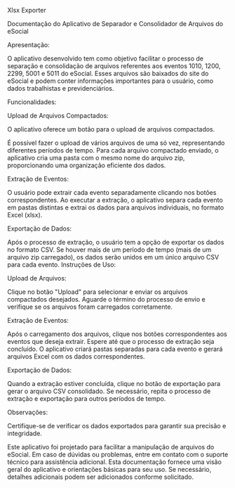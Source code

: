 
Xlsx Exporter

Documentação do Aplicativo de Separador e Consolidador de Arquivos do eSocial

Apresentação:

O aplicativo desenvolvido tem como objetivo facilitar o processo de separação e consolidação de arquivos referentes aos eventos 1010, 1200, 2299, 5001 e 5011 do eSocial. Esses arquivos são baixados do site do eSocial e podem conter informações importantes para o usuário, como dados trabalhistas e previdenciários.

Funcionalidades:

Upload de Arquivos Compactados:

O aplicativo oferece um botão para o upload de arquivos compactados.

É possível fazer o upload de vários arquivos de uma só vez, representando diferentes períodos de tempo.
Para cada arquivo compactado enviado, o aplicativo cria uma pasta com o mesmo nome do arquivo zip, proporcionando uma organização eficiente dos dados.

Extração de Eventos:

O usuário pode extrair cada evento separadamente clicando nos botões correspondentes.
Ao executar a extração, o aplicativo separa cada evento em pastas distintas e extrai os dados para arquivos individuais, no formato Excel (xlsx).

Exportação de Dados:

Após o processo de extração, o usuário tem a opção de exportar os dados no formato CSV.
Se houver mais de um período de tempo (mais de um arquivo zip carregado), os dados serão unidos em um único arquivo CSV para cada evento.
Instruções de Uso:

Upload de Arquivos:

Clique no botão "Upload" para selecionar e enviar os arquivos compactados desejados.
Aguarde o término do processo de envio e verifique se os arquivos foram carregados corretamente.

Extração de Eventos:

Após o carregamento dos arquivos, clique nos botões correspondentes aos eventos que deseja extrair.
Espere até que o processo de extração seja concluído. O aplicativo criará pastas separadas para cada evento e gerará arquivos Excel com os dados correspondentes.

Exportação de Dados:

Quando a extração estiver concluída, clique no botão de exportação para gerar o arquivo CSV consolidado.
Se necessário, repita o processo de extração e exportação para outros períodos de tempo.

Observações:

Certifique-se de verificar os dados exportados para garantir sua precisão e integridade.

Este aplicativo foi projetado para facilitar a manipulação de arquivos do eSocial.
Em caso de dúvidas ou problemas, entre em contato com o suporte técnico para assistência adicional.
Esta documentação fornece uma visão geral do aplicativo e orientações básicas para seu uso. Se necessário, detalhes adicionais podem ser adicionados conforme solicitado.









